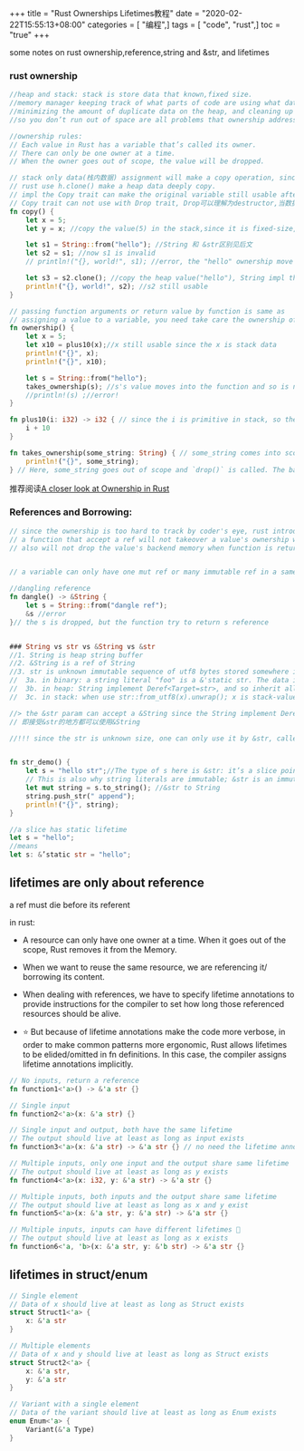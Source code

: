 +++
title = "Rust Ownerships Lifetimes教程"
date = "2020-02-22T15:55:13+08:00"
categories = [ "编程",]
tags = [ "code", "rust",]
toc = "true"
+++


some notes on rust ownership,reference,string and &str, and lifetimes

<!--more-->

### rust ownership
```rust
//heap and stack: stack is store data that known,fixed size.
//memory manager keeping track of what parts of code are using what data on the heap, 
//minimizing the amount of duplicate data on the heap, and cleaning up unused data on the heap
//so you don’t run out of space are all problems that ownership addresses.

//ownership rules:
// Each value in Rust has a variable that’s called its owner.
// There can only be one owner at a time.
// When the owner goes out of scope, the value will be dropped.

// stack only data(栈内数据) assignment will make a copy operation, since it is fixed size, the copy is fast
// rust use h.clone() make a heap data deeply copy.
// impl the Copy trait can make the original variable still usable after assignment.
// Copy trait can not use with Drop trait, Drop可以理解为destructor,当数据超过自己的scope时, drop()方法被调用;
fn copy() {
    let x = 5;
    let y = x; //copy the value(5) in the stack,since it is fixed-size, the copy operation is fast

    let s1 = String::from("hello"); //String 和 &str区别见后文
    let s2 = s1; //now s1 is invalid
    // println!("{}, world!", s1); //error, the "hello" ownership move to s2

    let s3 = s2.clone(); //copy the heap value("hello"), String impl the Clone trait
    println!("{}, world!", s2); //s2 still usable
}

// passing function arguments or return value by function is same as 
// assigning a value to a variable, you need take care the ownership of heap value,
fn ownership() {
    let x = 5;
    let x10 = plus10(x);//x still usable since the x is stack data
    println!("{}", x);
    println!("{}", x10);

    let s = String::from("hello");
    takes_ownership(s); //s's value moves into the function and so is no longer valid here
    //println!(s) ;//error!
}

fn plus10(i: i32) -> i32 { // since the i is primitive in stack, so the function return a new value  
    i + 10 
}

fn takes_ownership(some_string: String) { // some_string comes into scope
    println!("{}", some_string);
} // Here, some_string goes out of scope and `drop()` is called. The backing memory is freed.
```

推荐阅读[A closer look at Ownership in Rust](https://blog.thoughtram.io/ownership-in-rust/)

### References and Borrowing:
```rust
// since the ownership is too hard to track by coder's eye, rust introduce the ref and borrowing
// a function that accept a ref will not takeover a value's ownership when the function is called
// also will not drop the value's backend memory when function is return.


// a variable can only have one mut ref or many immutable ref in a same scope;

//dangling reference
fn dangle() -> &String {
    let s = String::from("dangle ref");
    &s //error
}// the s is dropped, but the function try to return s reference


### String vs str vs &String vs &str
//1. String is heap string buffer
//2. &String is a ref of String
//3. str is unknown immutable sequence of utf8 bytes stored somewhere in memory. the memory may be:
//  3a. in binary: a string literal "foo" is a &'static str. The data is hardcoded into the executable and loaded into memory when the program runs.
//  3b. in heap: String implement Deref<Target=str>, and so inherit all of str's methods.
//  3c. in stack: when use str::from_utf8(x).unwrap(); x is stack-value ref

//> the &str param can accept a &String since the String implement Deref<Target=str>.
// 即接受&str的地方都可以使用&String

//!!! since the str is unknown size, one can only use it by &str, called slice. slice is a view of some data. 


fn str_demo() {
    let s = "hello str";//The type of s here is &str: it’s a slice pointing to that specific point of the binary.
    // This is also why string literals are immutable; &str is an immutable reference.
    let mut string = s.to_string(); //&str to String
    string.push_str(" append");
    println!("{}", string);
}

//a slice has static lifetime
let s = "hello";
//means
let s: &’static str = "hello";
```

## lifetimes are only about reference

a ref must die before its referent

in rust:

- A resource can only have one owner at a time. When it goes out of the scope, Rust removes it from the Memory.

- When we want to reuse the same resource, we are referencing it/ borrowing its content.

- When dealing with references, we have to specify lifetime annotations to provide instructions for the compiler to set
  how long those referenced resources should be alive.

- ⭐ But because of lifetime annotations make the code more verbose, in order to make common patterns more ergonomic,
  Rust allows lifetimes to be elided/omitted in fn definitions. In this case, the compiler assigns lifetime annotations
  implicitly.

```rust
// No inputs, return a reference
fn function1<'a>() -> &'a str {}

// Single input
fn function2<'a>(x: &'a str) {}

// Single input and output, both have the same lifetime
// The output should live at least as long as input exists
fn function3<'a>(x: &'a str) -> &'a str {} // no need the lifetime annotation,lifetime elision

// Multiple inputs, only one input and the output share same lifetime
// The output should live at least as long as y exists
fn function4<'a>(x: i32, y: &'a str) -> &'a str {}

// Multiple inputs, both inputs and the output share same lifetime
// The output should live at least as long as x and y exist
fn function5<'a>(x: &'a str, y: &'a str) -> &'a str {}

// Multiple inputs, inputs can have different lifetimes 🔎
// The output should live at least as long as x exists
fn function6<'a, 'b>(x: &'a str, y: &'b str) -> &'a str {}
```

## lifetimes in struct/enum
```rust
// Single element
// Data of x should live at least as long as Struct exists
struct Struct1<'a> {
    x: &'a str
}

// Multiple elements
// Data of x and y should live at least as long as Struct exists
struct Struct2<'a> {
    x: &'a str,
    y: &'a str
}

// Variant with a single element
// Data of the variant should live at least as long as Enum exists
enum Enum<'a> {
    Variant(&'a Type)
}
```
